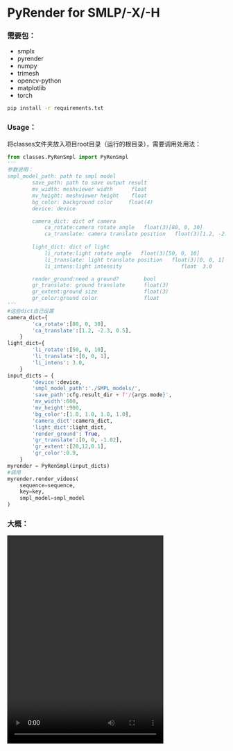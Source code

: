 # PyRender for SMLP/-X/-H

### 需要包：

* smplx
* pyrender
* numpy
* trimesh
* opencv-python
* matplotlib
* torch

```bash
pip install -r requirements.txt
```

### Usage：

将classes文件夹放入项目root目录（运行的根目录），需要调用处用法：

```python
from classes.PyRenSmpl import PyRenSmpl
'''
参数说明：
smpl_model_path: path to smpl model
        save_path: path to save output result
        mv_width: meshviewer width      float
        mv_height: meshviewer height    float
        bg_color: background color     float(4)
        device: device

        camera_dict: dict of camera
            ca_rotate:camera rotate angle   float(3)[80, 0, 30]
            ca_translate: camera translate position   float(3)[1.2, -2.3, 0.5]
  
        light_dict: dict of light
            li_rotate:light rotate angle   float(3)[50, 0, 10]
            li_translate: light translate position   float(3)[0, 0, 1]
            li_intens:light intensity                   float  3.0

        render_ground:need a ground?        bool
        gr_translate: ground translate      float(3)
        gr_extent:ground size               float(3)
        gr_color:ground color               float
'''
#这些dict自己设置
camera_dict={
        'ca_rotate':[80, 0, 30],
        'ca_translate':[1.2, -2.3, 0.5],
    }
light_dict={
        'li_rotate':[50, 0, 10],
        'li_translate':[0, 0, 1],
        'li_intens': 3.0,
    }
input_dicts = {
        'device':device,
        'smpl_model_path':'./SMPL_models/',
        'save_path':cfg.result_dir + f'/{args.mode}',
        'mv_width':600,
        'mv_height':900,
        'bg_color':[1.0, 1.0, 1.0, 1.0],
        'camera_dict':camera_dict,
        'light_dict':light_dict,
        'render_ground': True,
        'gr_translate':[0, 0, -1.02],
        'gr_extent':[20,12,0.1],
        'gr_color':0.9,
    }
myrender = PyRenSmpl(input_dicts)
#调用
myrender.render_videos(
	sequence=sequence,
	key=key,
	smpl_model=smpl_model
)

```



### 大概：

<video width="360" height="480" controls>
    <source src="asset/example.mp4" type="video/mp4">
</video>
